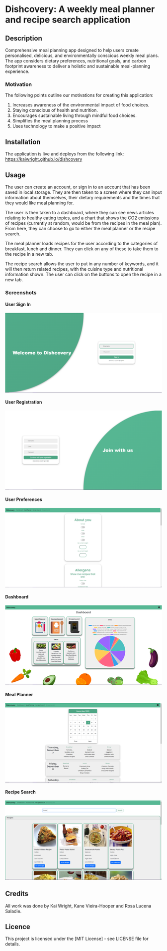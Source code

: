 # Dishcovery: A weekly meal planner and recipe search application 

## Description 
Comprehensive meal planning app designed to help users create personalised, delicious, and environmentally conscious weekly meal plans. The app considers dietary preferences, nutritional goals, and carbon footprint awareness to deliver a holistic and sustainable meal-planning experience. 

### Motivation 
The following points outline our motivations for creating this application: 

1. Increases awareness of the environmental impact of food choices.
2. Staying conscious of health and nutrition.
3. Encourages sustainable living through mindful food choices.
4. Simplifies the meal planning process
5. Uses technology to make a positive impact

## Installation 
The application is live and deploys from the following link: https://kaiwright.github.io/dishcovery

## Usage
The user can create an account, or sign in to an account that has been saved in local storage. They are then taken to a screen where they can input information about themselves, their dietary requirements and the times that they would like meal planning for. 

The user is then taken to a dashboard, where they can see news articles relating to healthy eating topics, and a chart that shows the CO2 emissions of recipes (currently at random, would be from the recipes in the meal plan). From here, they can choose to go to either the meal planner or the recipe search. 

The meal planner loads recipes for the user according to the categories of breakfast, lunch and dinner. They can click on any of these to take them to the recipe in a new tab. 

The recipe search allows the user to put in any number of keywords, and it will then return related recipes, with the cuisine type and nutritional information shown. The user can click on the buttons to open the recipe in a new tab. 

### Screenshots
#### User Sign In
![User Sign In](assets/imgs/dishcovery_signIn.PNG)

#### User Registration
![User Registration](assets/imgs/dishcovery_signUp.PNG)

#### User Preferences
![User Preferences](assets/imgs/dishcovery_userPreferences.PNG)

#### Dashboard
![Dashboard](assets/imgs/dishcovery_dashboard.PNG)

#### Meal Planner
![Meal Planner](assets/imgs/dishcovery_mealPlanner.PNG)

#### Recipe Search
![Recipe Search](assets/imgs/dishcovery_recipeSearch.PNG)

## Credits
All work was done by Kai Wright, Kane Vieira-Hooper and Rosa Lucena Saladie.

## Licence
This project is licensed under the [MIT License] - see LICENSE file for details.
